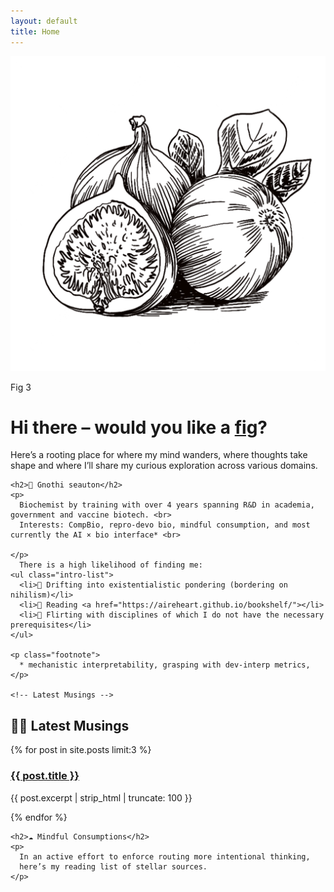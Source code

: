 ```yaml
---
layout: default
title: Home
---
```


<div class="landing-container">
  <div class="landing-left">
    <img src="/assets/images/fig.png" alt="Fig illustration" class="fig-img">
    <p class="fig-caption">Fig 3</p>
  </div>

  <div class="landing-right">
    <h1>Hi there – would you like a <a href="https://www.whatshouldireadnext.com/quotes/sylvia-plath-i-saw-my-life-branching">fig</a>?</h1>
    <p class="intro-text">
      Here’s a rooting place for where my mind wanders, where thoughts take shape
      and where I’ll share my curious exploration across various domains.
    </p>

    <h2>📜 Gnothi seauton</h2>
    <p>
      Biochemist by training with over 4 years spanning R&D in academia, government and vaccine biotech. <br>
      Interests: CompBio, repro-devo bio, mindful consumption, and most currently the AI × bio interface* <br>
      
    </p>
      There is a high likelihood of finding me:
    <ul class="intro-list">
      <li>🌊 Drifting into existentialistic pondering (bordering on nihilism)</li>
      <li>📖 Reading <a href="https://aireheart.github.io/bookshelf/"></li>
      <li>🧪 Flirting with disciplines of which I do not have the necessary prerequisites</li>
    </ul>

    <p class="footnote">
      * mechanistic interpretability, grasping with dev-interp metrics,
    </p>

    <!-- Latest Musings -->
  <div class="posts-section">
    <h2>✍🏽 Latest Musings</h2>
    {% for post in site.posts limit:3 %}
      <div class="post-preview">
        <h3><a href="{{ post.url }}">{{ post.title }}</a></h3>
        <p>{{ post.excerpt | strip_html | truncate: 100 }}</p>
      </div>
    {% endfor %}
  </div>
  

    <h2>☁️ Mindful Consumptions</h2>
    <p>
      In an active effort to enforce routing more intentional thinking,
      here’s my reading list of stellar sources.
    </p>
  </div>
</div>

